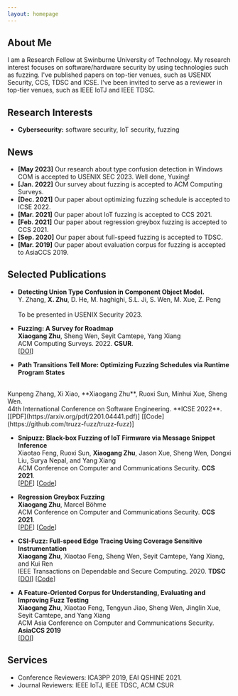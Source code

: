 ```yaml
---
layout: homepage
---
```


## About Me

I am a Research Fellow at Swinburne University of Technology. My research interest focuses on software/hardware security by using technologies such as fuzzing. I've published papers on top-tier venues, such as USENIX Security, CCS, TDSC and ICSE. I've been invited to serve as a reviewer in top-tier venues, such as IEEE IoTJ and IEEE TDSC.

## Research Interests

- **Cybersecurity:** software security, IoT security, fuzzing
<!-- - **Machine Learning:** meta-learning, incremental learning, transfer learning -->

## News

- **[May 2023]** Our research about type confusion detection in Windows COM is accepted to USENIX SEC 2023. Well done, Yuxing!
- **[Jan. 2022]** Our survey about fuzzing is accepted to ACM Computing Surveys.
- **[Dec. 2021]** Our paper about optimizing fuzzing schedule is accepted to ICSE 2022.
- **[Mar. 2021]** Our paper about IoT fuzzing is accepted to CCS 2021.
- **[Feb. 2021]** Our paper about regression greybox fuzzing is accepted to CCS 2021.
- **[Sep. 2020]** Our paper about full-speed fuzzing is accepted to TDSC.
- **[Mar. 2019]** Our paper about evaluation corpus for fuzzing is accepted to AsiaCCS 2019.

## Selected Publications
- **Detecting Union Type Confusion in Component Object Model.**
  <br>
  Y. Zhang, **X. Zhu**, D. He, M. haghighi, S.L. Ji, S. Wen, M. Xue, Z. Peng
  <br>
  <br>
  To be presented in USENIX Security 2023.
  <br>

- **Fuzzing: A Survey for Roadmap**
  <br>
  **Xiaogang Zhu**, Sheng Wen, Seyit Camtepe, Yang Xiang
  <br>
  ACM Computing Surveys. 2022. **CSUR**.
  <br>
  [[DOI](https://doi.org/10.1145/3512345)]
  <!-- <strong><i style="color:#e74d3c">Oral Presentation</i></strong> -->

- **Path Transitions Tell More: Optimizing Fuzzing Schedules via Runtime Program States**
<br>
Kunpeng Zhang, Xi Xiao, **Xiaogang Zhu**, Ruoxi Sun, Minhui Xue, Sheng Wen.
<br>
44th International Conference on Software Engineering. **ICSE 2022**.
<br>
[[PDF](https://arxiv.org/pdf/2201.04441.pdf)] [[Code](https://github.com/truzz-fuzz/truzz-fuzz)]

- **Snipuzz: Black-box Fuzzing of IoT Firmware via Message Snippet Inference**
  <br>
  Xiaotao Feng, Ruoxi Sun, **Xiaogang Zhu**, Jason Xue, Sheng Wen, Dongxi Liu, Surya Nepal, and Yang Xiang
  <br>
  ACM Conference on Computer and Communications Security. **CCS 2021**.
  <br>
  [[PDF](https://arxiv.org/pdf/2105.05445.pdf)] [[Code](https://github.com/XtEsco/Snipuzz)]

- **Regression Greybox Fuzzing**
  <br>
  **Xiaogang Zhu**, Marcel B&ouml;hme
  <br>
  ACM Conference on Computer and Communications Security. **CCS 2021**.
  <br>
  [[PDF](https://mboehme.github.io/paper/CCS21.pdff)] [[Code](https://github.com/aflchurn/aflchurn)] 

- **CSI-Fuzz: Full-speed Edge Tracing Using Coverage Sensitive Instrumentation**
  <br>
  **Xiaogang Zhu**, Xiaotao Feng, Sheng Wen, Seyit Camtepe, Yang Xiang, and Kui Ren
  <br>
  IEEE Transactions on Dependable and Secure Computing. 2020. **TDSC**
  <br>
  [[DOI](https://doi.org/10.1109/TDSC.2020.3008826)] [[Code](https://github.com/RosenZhu/csi-afl)]

- **A Feature-Oriented Corpus for Understanding, Evaluating and Improving Fuzz Testing**
  <br>
  **Xiaogang Zhu**, Xiaotao Feng, Tengyun Jiao, Sheng Wen, Jinglin Xue, Seyit Camtepe, and Yang Xiang
  <br>
  ACM Asia Conference on Computer and Communications Security. **AsiaCCS 2019**
  <br>
  [[DOI](https://doi.org/10.1145/3321705.3329845)]
  

## Services

- Conference Reviewers: ICA3PP 2019, EAI QSHINE 2021.
- Journal Reviewers: IEEE IoTJ, IEEE TDSC, ACM CSUR
